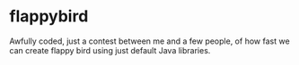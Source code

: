 # flappybird
Awfully coded, just a contest between me and a few people, of how fast we can create flappy bird using just default Java libraries.
